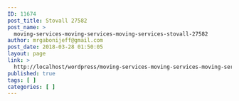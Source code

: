 ```yaml
---
ID: 11674
post_title: Stovall 27582
post_name: >
  moving-services-moving-services-moving-services-stovall-27582
author: mrgabonijeff@gmail.com
post_date: 2018-03-28 01:50:05
layout: page
link: >
  http://localhost/wordpress/moving-services-moving-services-moving-services-stovall-27582/
published: true
tags: [ ]
categories: [ ]
---
```

